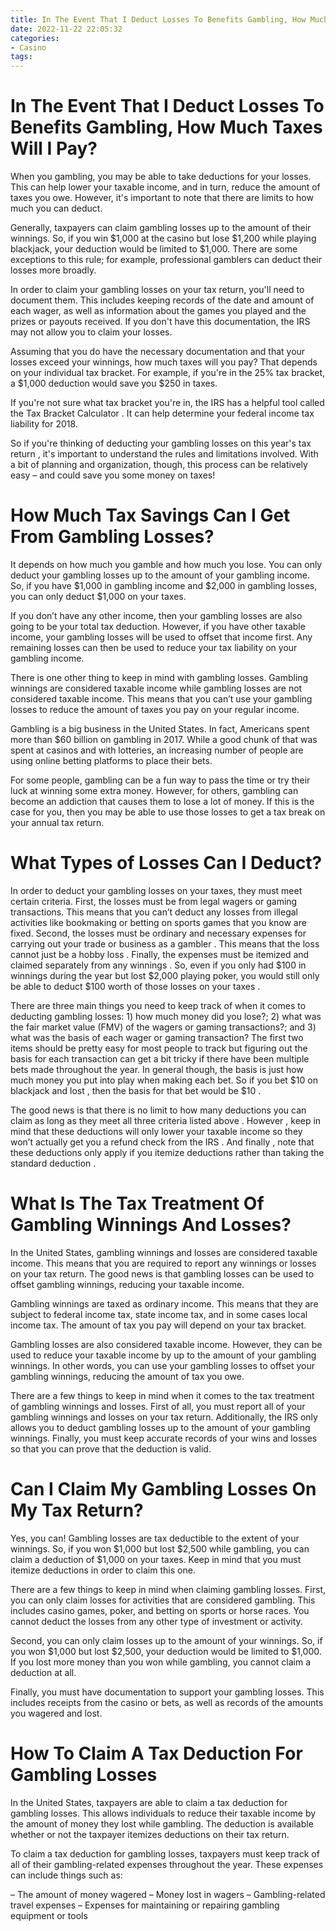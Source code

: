 ```yaml
---
title: In The Event That I Deduct Losses To Benefits Gambling, How Much Taxes Will I Pay
date: 2022-11-22 22:05:32
categories:
- Casino
tags:
---
```



#  In The Event That I Deduct Losses To Benefits Gambling, How Much Taxes Will I Pay?

When you gambling, you may be able to take deductions for your losses. This can help lower your taxable income, and in turn, reduce the amount of taxes you owe. However, it's important to note that there are limits to how much you can deduct.

Generally, taxpayers can claim gambling losses up to the amount of their winnings. So, if you win $1,000 at the casino but lose $1,200 while playing blackjack, your deduction would be limited to $1,000. There are some exceptions to this rule; for example, professional gamblers can deduct their losses more broadly.

In order to claim your gambling losses on your tax return, you'll need to document them. This includes keeping records of the date and amount of each wager, as well as information about the games you played and the prizes or payouts received. If you don't have this documentation, the IRS may not allow you to claim your losses.

Assuming that you do have the necessary documentation and that your losses exceed your winnings, how much taxes will you pay? That depends on your individual tax bracket. For example, if you're in the 25% tax bracket, a $1,000 deduction would save you $250 in taxes.

If you're not sure what tax bracket you're in, the IRS has a helpful tool called the Tax Bracket Calculator . It can help determine your federal income tax liability for 2018.

So if you're thinking of deducting your gambling losses on this year's tax return , it's important to understand the rules and limitations involved. With a bit of planning and organization, though, this process can be relatively easy – and could save you some money on taxes!

#  How Much Tax Savings Can I Get From Gambling Losses?

It depends on how much you gamble and how much you lose. You can only deduct your gambling losses up to the amount of your gambling income. So, if you have $1,000 in gambling income and $2,000 in gambling losses, you can only deduct $1,000 on your taxes.

If you don’t have any other income, then your gambling losses are also going to be your total tax deduction. However, if you have other taxable income, your gambling losses will be used to offset that income first. Any remaining losses can then be used to reduce your tax liability on your gambling income.

There is one other thing to keep in mind with gambling losses. Gambling winnings are considered taxable income while gambling losses are not considered taxable income. This means that you can’t use your gambling losses to reduce the amount of taxes you pay on your regular income.

Gambling is a big business in the United States. In fact, Americans spent more than $60 billion on gambling in 2017. While a good chunk of that was spent at casinos and with lotteries, an increasing number of people are using online betting platforms to place their bets.

For some people, gambling can be a fun way to pass the time or try their luck at winning some extra money. However, for others, gambling can become an addiction that causes them to lose a lot of money. If this is the case for you, then you may be able to use those losses to get a tax break on your annual tax return.

# What Types of Losses Can I Deduct?

In order to deduct your gambling losses on your taxes, they must meet certain criteria. First, the losses must be from legal wagers or gaming transactions. This means that you can’t deduct any losses from illegal activities like bookmaking or betting on sports games that you know are fixed. Second, the losses must be ordinary and necessary expenses for carrying out your trade or business as a gambler . This means that the loss cannot just be a hobby loss . Finally, the expenses must be itemized and claimed separately from any winnings . So, even if you only had $100 in winnings during the year but lost $2,000 playing poker, you would still only be able to deduct $100 worth of those losses on your taxes .

There are three main things you need to keep track of when it comes to deducting gambling losses: 1) how much money did you lose?; 2) what was the fair market value (FMV) of the wagers or gaming transactions?; and 3) what was the basis of each wager or gaming transaction? The first two items should be pretty easy for most people to track but figuring out the basis for each transaction can get a bit tricky if there have been multiple bets made throughout the year. In general though, the basis is just how much money you put into play when making each bet. So if you bet $10 on blackjack and lost , then the basis for that bet would be $10 . 


 The good news is that there is no limit to how many deductions you can claim as long as they meet all three criteria listed above . However , keep in mind that these deductions will only lower your taxable income so they won’t actually get you a refund check from the IRS . And finally , note that these deductions only apply if you itemize deductions rather than taking the standard deduction .

#  What Is The Tax Treatment Of Gambling Winnings And Losses?

In the United States, gambling winnings and losses are considered taxable income. This means that you are required to report any winnings or losses on your tax return. The good news is that gambling losses can be used to offset gambling winnings, reducing your taxable income.

Gambling winnings are taxed as ordinary income. This means that they are subject to federal income tax, state income tax, and in some cases local income tax. The amount of tax you pay will depend on your tax bracket.

Gambling losses are also considered taxable income. However, they can be used to reduce your taxable income by up to the amount of your gambling winnings. In other words, you can use your gambling losses to offset your gambling winnings, reducing the amount of tax you owe.

There are a few things to keep in mind when it comes to the tax treatment of gambling winnings and losses. First of all, you must report all of your gambling winnings and losses on your tax return. Additionally, the IRS only allows you to deduct gambling losses up to the amount of your gambling winnings. Finally, you must keep accurate records of your wins and losses so that you can prove that the deduction is valid.

#  Can I Claim My Gambling Losses On My Tax Return?

Yes, you can! Gambling losses are tax deductible to the extent of your winnings. So, if you won $1,000 but lost $2,500 while gambling, you can claim a deduction of $1,000 on your taxes. Keep in mind that you must itemize deductions in order to claim this one.

There are a few things to keep in mind when claiming gambling losses. First, you can only claim losses for activities that are considered gambling. This includes casino games, poker, and betting on sports or horse races. You cannot deduct the losses from any other type of investment or activity.

Second, you can only claim losses up to the amount of your winnings. So, if you won $1,000 but lost $2,500, your deduction would be limited to $1,000. If you lost more money than you won while gambling, you cannot claim a deduction at all.

Finally, you must have documentation to support your gambling losses. This includes receipts from the casino or bets, as well as records of the amounts you wagered and lost.

#  How To Claim A Tax Deduction For Gambling Losses

In the United States, taxpayers are able to claim a tax deduction for gambling losses. This allows individuals to reduce their taxable income by the amount of money they lost while gambling. The deduction is available whether or not the taxpayer itemizes deductions on their tax return.

To claim a tax deduction for gambling losses, taxpayers must keep track of all of their gambling-related expenses throughout the year. These expenses can include things such as:

– The amount of money wagered
– Money lost in wagers
– Gambling-related travel expenses
– Expenses for maintaining or repairing gambling equipment or tools